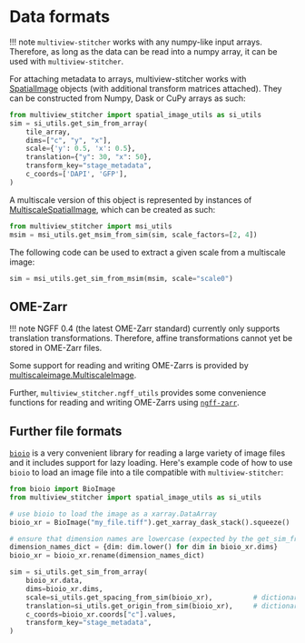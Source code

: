 # Data formats

!!! note
    `multiview-stitcher` works with any numpy-like input arrays. Therefore, as long as the data can be read into a numpy array, it can be used with `multiview-stitcher`.

For attaching metadata to arrays, multiview-stitcher works with [SpatialImage](https://github.com/spatial-image/spatial-image) objects (with additional transform matrices attached). They can be constructed from Numpy, Dask or CuPy arrays as such:

```python
from multiview_stitcher import spatial_image_utils as si_utils
sim = si_utils.get_sim_from_array(
    tile_array,
    dims=["c", "y", "x"],
    scale={'y': 0.5, 'x': 0.5},
    translation={"y": 30, "x": 50},
    transform_key="stage_metadata",
    c_coords=['DAPI', 'GFP'],
)
```

A multiscale version of this object is represented by instances of [MultiscaleSpatialImage](https://github.com/spatial-image/multiscale-spatial-image), which can be created as such:

```python
from multiview_stitcher import msi_utils
msim = msi_utils.get_msim_from_sim(sim, scale_factors=[2, 4])
```

The following code can be used to extract a given scale from a multiscale image:

```python
sim = msi_utils.get_sim_from_msim(msim, scale="scale0")
```


## OME-Zarr

!!! note
    NGFF 0.4 (the latest OME-Zarr standard) currently only supports translation transformations. Therefore, affine transformations cannot yet be stored in OME-Zarr files.

Some support for reading and writing OME-Zarrs is provided by [multiscaleimage.MultiscaleImage](https://github.com/spatial-image/multiscale-spatial-image).

Further, `multiview_stitcher.ngff_utils` provides some convenience functions for reading and writing OME-Zarrs using [`ngff-zarr`](https://github.com/thewtex/ngff-zarr).


## Further file formats

[`bioio`](https://github.com/bioio-devs/bioio) is a very convenient library for reading a large variety of image files and it includes support for lazy loading. Here's example code of how to use `bioio` to load an image file into a tile compatible with `multiview-stitcher`:

```python
from bioio import BioImage
from multiview_stitcher import spatial_image_utils as si_utils

# use bioio to load the image as a xarray.DataArray
bioio_xr = BioImage("my_file.tiff").get_xarray_dask_stack().squeeze()

# ensure that dimension names are lowercase (expected by the get_sim_from_array function)
dimension_names_dict = {dim: dim.lower() for dim in bioio_xr.dims}
bioio_xr = bioio_xr.rename(dimension_names_dict)

sim = si_utils.get_sim_from_array(
    bioio_xr.data,
    dims=bioio_xr.dims,
    scale=si_utils.get_spacing_from_sim(bioio_xr),          # dictionary of voxel sizes
    translation=si_utils.get_origin_from_sim(bioio_xr),     # dictionary of origin coordinates
    c_coords=bioio_xr.coords["c"].values,
    transform_key="stage_metadata",
)
```
